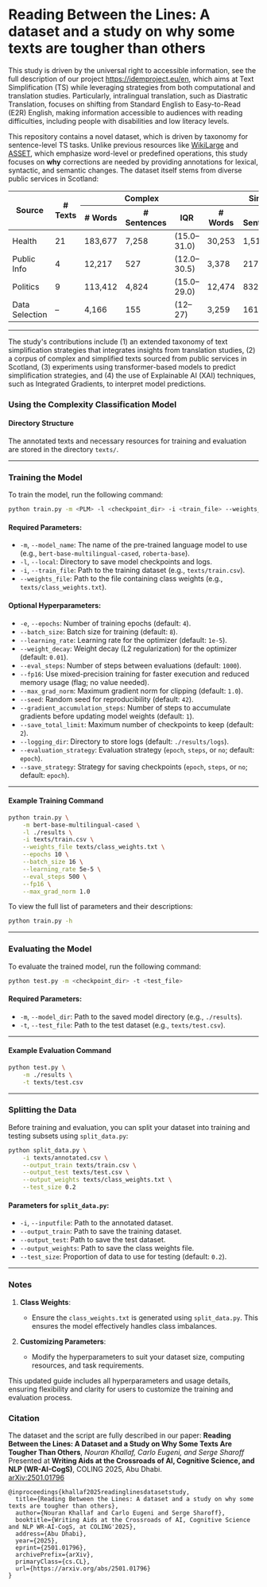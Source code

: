# Reading Between the Lines: A dataset and a study on why some texts are tougher than others

This study is driven by the universal right to accessible information, see the full description of our project <https://idemproject.eu/en>, which aims at Text Simplification (TS) while leveraging strategies from both computational and translation studies. Particularly, intralingual translation, such as Diastratic Translation, focuses on shifting from Standard English to Easy-to-Read (E2R) English, making information accessible to audiences with reading difficulties, including people with disabilities and low literacy levels.

This repository contains a novel dataset, which is driven by taxonomy for sentence-level TS tasks. Unlike previous resources like [WikiLarge](https://github.com/XingxingZhang/dress) and [ASSET](https://github.com/facebookresearch/asset), which emphasize word-level or predefined operations, this study focuses on **why** corrections are needed by providing annotations for lexical, syntactic, and semantic changes. The dataset itself stems from diverse public services in Scotland:

<table>
  <thead>
    <tr>
      <th rowspan="2">Source</th>
      <th rowspan="2"># Texts</th>
      <th colspan="3">Complex</th>
      <th colspan="3">Simple</th>
    </tr>
    <tr>
      <th># Words</th>
      <th># Sentences</th>
      <th>IQR</th>
      <th># Words</th>
      <th># Sentences</th>
      <th>IQR</th>
    </tr>
  </thead>
  <tbody>
    <tr>
      <td>Health</td>
      <td>21</td>
      <td>183,677</td>
      <td>7,258</td>
      <td>(15.0–31.0)</td>
      <td>30,253</td>
      <td>1,519</td>
      <td>(10.0–21.0)</td>
    </tr>
    <tr>
      <td>Public Info</td>
      <td>4</td>
      <td>12,217</td>
      <td>527</td>
      <td>(12.0–30.5)</td>
      <td>3,378</td>
      <td>217</td>
      <td>(9.0–18.0)</td>
    </tr>
    <tr>
      <td>Politics</td>
      <td>9</td>
      <td>113,412</td>
      <td>4,824</td>
      <td>(15.0–29.0)</td>
      <td>12,474</td>
      <td>832</td>
      <td>(9.0–17.0)</td>
    </tr>
    <tr>
      <td>Data Selection</td>
      <td>–</td>
      <td>4,166</td>
      <td>155</td>
      <td>(12–27)</td>
      <td>3,259</td>
      <td>161</td>
      <td>(9–20)</td>
    </tr>
  </tbody>
</table>

---

The study's contributions include (1) an extended taxonomy of text simplification strategies that integrates insights from translation studies, (2) a corpus of complex and simplified texts sourced from public services in Scotland, (3) experiments using transformer-based models to predict simplification strategies, and (4) the use of Explainable AI (XAI) techniques, such as Integrated Gradients, to interpret model predictions. 


### Using the Complexity Classification Model

#### **Directory Structure**
The annotated texts and necessary resources for training and evaluation are stored in the directory `texts/`.

---

### **Training the Model**
To train the model, run the following command:

```bash
python train.py -m <PLM> -l <checkpoint_dir> -i <train_file> --weights_file <class_weights_file> [hyperparameters]
```

#### **Required Parameters**:
- `-m`, `--model_name`: The name of the pre-trained language model to use (e.g., `bert-base-multilingual-cased`, `roberta-base`).
- `-l`, `--local`: Directory to save model checkpoints and logs.
- `-i`, `--train_file`: Path to the training dataset (e.g., `texts/train.csv`).
- `--weights_file`: Path to the file containing class weights (e.g., `texts/class_weights.txt`).

#### **Optional Hyperparameters**:
- `-e`, `--epochs`: Number of training epochs (default: `4`).
- `--batch_size`: Batch size for training (default: `8`).
- `--learning_rate`: Learning rate for the optimizer (default: `1e-5`).
- `--weight_decay`: Weight decay (L2 regularization) for the optimizer (default: `0.01`).
- `--eval_steps`: Number of steps between evaluations (default: `1000`).
- `--fp16`: Use mixed-precision training for faster execution and reduced memory usage (flag; no value needed).
- `--max_grad_norm`: Maximum gradient norm for clipping (default: `1.0`).
- `--seed`: Random seed for reproducibility (default: `42`).
- `--gradient_accumulation_steps`: Number of steps to accumulate gradients before updating model weights (default: `1`).
- `--save_total_limit`: Maximum number of checkpoints to keep (default: `2`).
- `--logging_dir`: Directory to store logs (default: `./results/logs`).
- `--evaluation_strategy`: Evaluation strategy (`epoch`, `steps`, or `no`; default: `epoch`).
- `--save_strategy`: Strategy for saving checkpoints (`epoch`, `steps`, or `no`; default: `epoch`).

---

#### **Example Training Command**
```bash
python train.py \
    -m bert-base-multilingual-cased \
    -l ./results \
    -i texts/train.csv \
    --weights_file texts/class_weights.txt \
    --epochs 10 \
    --batch_size 16 \
    --learning_rate 5e-5 \
    --eval_steps 500 \
    --fp16 \
    --max_grad_norm 1.0
```

To view the full list of parameters and their descriptions:
```bash
python train.py -h
```

---

### **Evaluating the Model**
To evaluate the trained model, run the following command:

```bash
python test.py -m <checkpoint_dir> -t <test_file>
```

#### **Required Parameters**:
- `-m`, `--model_dir`: Path to the saved model directory (e.g., `./results`).
- `-t`, `--test_file`: Path to the test dataset (e.g., `texts/test.csv`).

---

#### **Example Evaluation Command**
```bash
python test.py \
    -m ./results \
    -t texts/test.csv
```

---

### **Splitting the Data**
Before training and evaluation, you can split your dataset into training and testing subsets using `split_data.py`:

```bash
python split_data.py \
    -i texts/annotated.csv \
    --output_train texts/train.csv \
    --output_test texts/test.csv \
    --output_weights texts/class_weights.txt \
    --test_size 0.2
```

#### **Parameters for `split_data.py`**:
- `-i`, `--inputfile`: Path to the annotated dataset.
- `--output_train`: Path to save the training dataset.
- `--output_test`: Path to save the test dataset.
- `--output_weights`: Path to save the class weights file.
- `--test_size`: Proportion of data to use for testing (default: `0.2`).

---

### **Notes**
1. **Class Weights**:
   - Ensure the `class_weights.txt` is generated using `split_data.py`. This ensures the model effectively handles class imbalances.

2. **Customizing Parameters**:
   - Modify the hyperparameters to suit your dataset size, computing resources, and task requirements.

This updated guide includes all hyperparameters and usage details, ensuring flexibility and clarity for users to customize the training and evaluation process.


### Citation
The dataset and the script are fully described in our paper:
**Reading Between the Lines: A Dataset and a Study on Why Some Texts Are Tougher Than Others**,
*Nouran Khallaf, Carlo Eugeni, and Serge Sharoff*  
Presented at **Writing Aids at the Crossroads of AI, Cognitive Science, and NLP (WR-AI-CogS)**, COLING 2025, Abu Dhabi.  
[arXiv:2501.01796](https://arxiv.org/abs/2501.01796)

```
@inproceedings{khallaf2025readinglinesdatasetstudy,
  title={Reading Between the Lines: A dataset and a study on why some texts are tougher than others},
  author={Nouran Khallaf and Carlo Eugeni and Serge Sharoff},
  booktitle={Writing Aids at the Crossroads of AI, Cognitive Science and NLP WR-AI-CogS, at COLING'2025},
  address={Abu Dhabi},
  year={2025},
  eprint={2501.01796},
  archivePrefix={arXiv},
  primaryClass={cs.CL},
  url={https://arxiv.org/abs/2501.01796}
}
```



